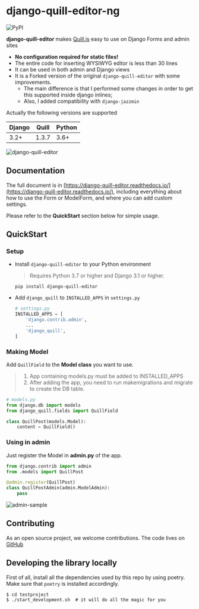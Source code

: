 # django-quill-editor-ng

![PyPI](https://img.shields.io/pypi/v/django-quill-editor)

**django-quill-editor** makes [Quill.js](https://quilljs.com/) easy to use on Django Forms and admin sites

- **No configuration required for static files!**
- The entire code for inserting WYSIWYG editor is less than 30 lines
- It can be used in both admin and Django views
- It is a Forked version of the original `django-quill-editor` with some improvements.
  - The main difference is that I performed some changes in order to get this supported inside django inlines;
  - Also, I added compatibility with `django-jazzmin`

Actually the following versions are supported

| Django | Quill | Python |
| ---    | ---   | ---    |
| 3.2+   | 1.3.7 | 3.6+   |


![django-quill-editor](https://raw.githubusercontent.com/LeeHanYeong/django-quill-editor/master/_assets/django-quill-editor-sample.png)

## Documentation

The full document is in [https://django-quill-editor.readthedocs.io/](https://django-quill-editor.readthedocs.io/), including everything about how to use the Form or ModelForm, and where you can add custom settings.

Please refer to the **QuickStart** section below for simple usage.


## QuickStart

### Setup

- Install `django-quill-editor` to your Python environment

  > Requires Python 3.7 or higher and Django 3.1 or higher.

  ```shell
  pip install django-quill-editor
  ```

- Add `django_quill` to `INSTALLED_APPS` in `settings.py`

  ```python
  # settings.py
  INSTALLED_APPS = [
      'django.contrib.admin',
      ...
      'django_quill',
  ]
  ```

### Making Model

Add `QuillField` to the **Model class** you want to use.

> 1. App containing models.py must be added to INSTALLED_APPS
> 2. After adding the app, you need to run makemigrations and migrate to create the DB table.

```python
# models.py
from django.db import models
from django_quill.fields import QuillField

class QuillPost(models.Model):
    content = QuillField()
```

### Using in admin

Just register the Model in **admin.py** of the app.

```python
from django.contrib import admin
from .models import QuillPost

@admin.register(QuillPost)
class QuillPostAdmin(admin.ModelAdmin):
    pass
```

![admin-sample](https://raw.githubusercontent.com/LeeHanYeong/django-quill-editor/master/_assets/admin-sample.png)

## Contributing

As an open source project, we welcome contributions.
The code lives on [GitHub](https://github.com/joepreludian/django-quill-editor-ng)


## Developing the library locally

First of all, install all the dependencies used by this repo by using poetry. Make sure that `poetry` is installed accordingly.

```shell
$ cd testproject
$ ./start_development.sh  # it will do all the magic for you
```
